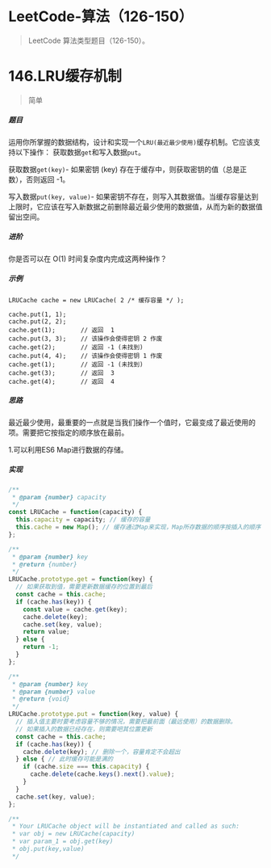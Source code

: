 # LeetCode-算法（126-150）

> LeetCode 算法类型题目（126-150）。

# 146.LRU缓存机制

> 简单

##### 题目

运用你所掌握的数据结构，设计和实现一个`LRU(最近最少使用)`缓存机制。它应该支持以下操作： 获取数据`get`和写入数据`put`。

获取数据`get(key)`- 如果密钥 (key) 存在于缓存中，则获取密钥的值（总是正数），否则返回 -1。

写入数据`put(key, value)`- 如果密钥不存在，则写入其数据值。当缓存容量达到上限时，它应该在写入新数据之前删除最近最少使用的数据值，从而为新的数据值留出空间。

##### 进阶
你是否可以在 O(1) 时间复杂度内完成这两种操作？

##### 示例
```
LRUCache cache = new LRUCache( 2 /* 缓存容量 */ );

cache.put(1, 1);
cache.put(2, 2);
cache.get(1);       // 返回  1
cache.put(3, 3);    // 该操作会使得密钥 2 作废
cache.get(2);       // 返回 -1 (未找到)
cache.put(4, 4);    // 该操作会使得密钥 1 作废
cache.get(1);       // 返回 -1 (未找到)
cache.get(3);       // 返回  3
cache.get(4);       // 返回  4
```

##### 思路
最近最少使用，最重要的一点就是当我们操作一个值时，它最变成了最近使用的项。需要把它按指定的顺序放在最前。

1.可以利用ES6 Map进行数据的存储。

##### 实现

```javascript
/**
 * @param {number} capacity
 */
const LRUCache = function(capacity) {
  this.capacity = capacity; // 缓存的容量
  this.cache = new Map(); // 缓存通过Map来实现，Map所存数据的顺序按插入的顺序
};

/** 
 * @param {number} key
 * @return {number}
 */
LRUCache.prototype.get = function(key) {
  // 如果获取到值，需要更新数据缓存的位置到最后
  const cache = this.cache;
  if (cache.has(key)) {
    const value = cache.get(key);
    cache.delete(key);
    cache.set(key, value);
    return value;
  } else {
    return -1;
  }
};

/** 
 * @param {number} key 
 * @param {number} value
 * @return {void}
 */
LRUCache.prototype.put = function(key, value) {
  // 插入值主要时要考虑容量不够的情况，需要把最前面（最远使用）的数据删除。
  // 如果插入的数据已经存在，则需要吧其位置更新
  const cache = this.cache;
  if (cache.has(key)) {
    cache.delete(key); // 删除一个，容量肯定不会超出
  } else { // 此时缓存可能是满的
    if (cache.size === this.capacity) {
      cache.delete(cache.keys().next().value);
    } 
  } 
  cache.set(key, value);
};

/**
 * Your LRUCache object will be instantiated and called as such:
 * var obj = new LRUCache(capacity)
 * var param_1 = obj.get(key)
 * obj.put(key,value)
 */
```
